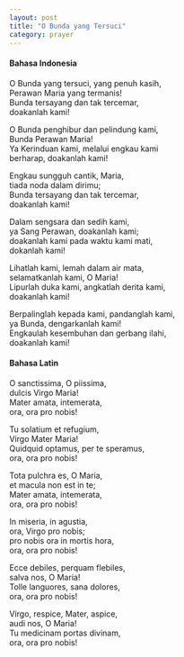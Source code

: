 ```yaml
---
layout: post
title: "O Bunda yang Tersuci"
category: prayer
---
```


#### Bahasa Indonesia
O Bunda yang tersuci, yang penuh kasih,<br>
Perawan Maria yang termanis!<br>
Bunda tersayang dan tak tercemar,<br>
doakanlah kami!

O Bunda penghibur dan pelindung kami,<br>
Bunda Perawan Maria!<br>
Ya Kerinduan kami, melalui engkau kami<br>
berharap, doakanlah kami!

Engkau sungguh cantik, Maria,<br>
tiada noda dalam dirimu;<br>
Bunda tersayang dan tak tercemar,<br>
doakanlah kami!

Dalam sengsara dan sedih kami,<br>
ya Sang Perawan, doakanlah kami;<br>
doakanlah kami pada waktu kami mati,<br>
dokanlah kami!

Lihatlah kami, lemah dalam air mata,<br>
selamatkanlah kami, O Maria!<br>
Lipurlah duka kami, angkatlah derita kami,<br>
doakanlah kami!

Berpalinglah kepada kami, pandanglah kami,<br>
ya Bunda, dengarkanlah kami!<br>
Engkaulah kesembuhan dan gerbang ilahi,<br>
doakanlah kami!


#### Bahasa Latin
O sanctissima, O piissima,<br>
dulcis Virgo Maria!<br>
Mater amata, intemerata,<br>
ora, ora pro nobis!

Tu solatium et refugium,<br>
Virgo Mater Maria!<br>
Quidquid optamus, per te speramus,<br>
ora, ora pro nobis!

Tota pulchra es, O Maria,<br>
et macula non est in te;<br>
Mater amata, intemerata,<br>
ora, ora pro nobis!

In miseria, in agustia,<br>
ora, Virgo pro nobis;<br>
pro nobis ora in mortis hora,<br>
ora, ora pro nobis!

Ecce debiles, perquam flebiles,<br>
salva nos, O Maria!<br>
Tolle languores, sana dolores,<br>
ora, ora pro nobis!

Virgo, respice, Mater, aspice,<br>
audi nos, O Maria!<br>
Tu medicinam portas divinam,<br>
ora, ora pro nobis!